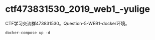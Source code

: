 # ctf473831530_2019_web1_-yulige
CTF学习交流群473831530。Question-5-WEB1-docker环境。
```
docker-compose up -d
```
